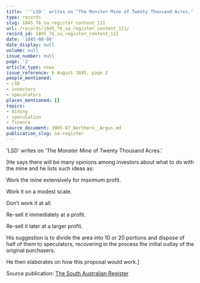 ```yaml
---
title: '''LSD'' writes on ‘The Monster Mine of Twenty Thousand Acres.’'
type: records
slug: 1845_76_sa_register_content_111
url: /records/1845_76_sa_register_content_111/
record_id: 1845_76_sa_register_content_111
date: '1845-08-06'
date_display: null
volume: null
issue_number: null
page: '2'
article_type: news
issue_reference: 6 August 1845, page 2
people_mentioned:
- LSD
- investors
- speculators
places_mentioned: []
topics:
- mining
- speculation
- finance
source_document: 1985-87_Northern__Argus.md
publication_slug: sa-register
---
```


'LSD' writes on 'The Monster Mine of Twenty Thousand Acres.'

[He says there will be many opinions among investors about what to do with the mine and he lists such ideas as:

Work the mine extensively for maximum profit.

Work it on a modest scale.

Don’t work it at all.

Re-sell it immediately at a profit.

Re-sell it later at a larger profit.

His suggestion is to divide the area into 10 or 20 portions and dispose of half of them to speculators, recovering in the process the initial outlay of the original purchasers.

He then elaborates on how this proposal would work.]

Source publication: [The South Australian Register](/publications/sa-register/)
